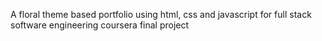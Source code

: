 A floral theme based portfolio using html, css and javascript for full stack software engineering coursera final project
